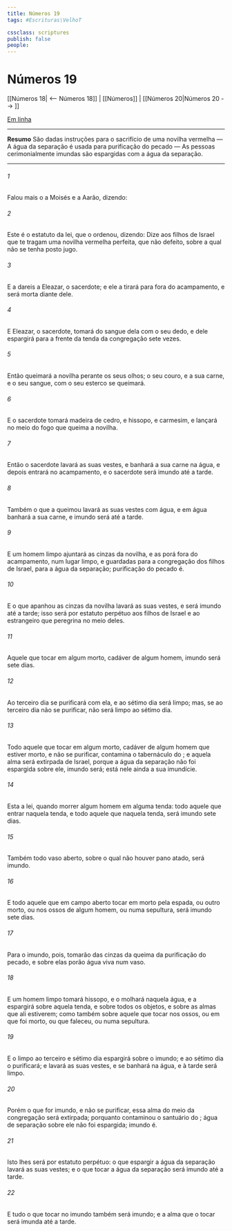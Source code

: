 ```yaml
---
title: Números 19
tags: #Escrituras\VelhoT

cssclass: scriptures
publish: false
people:
---
```


# Números 19
[[Números 18| <-- Números 18]] | [[Números]] | [[Números 20|Números 20 --> ]]

[Em linha](https://churchofjesuschrist.org/study/scriptures/ot/num/19?lang=por)

---
__Resumo__
São dadas instruções para o sacrifício de uma novilha vermelha — A água da separação é usada para purificação do pecado — As pessoas cerimonialmente imundas são espargidas com a água da separação.

---
###### 1 
Falou mais o  a Moisés e a Aarão, dizendo:

###### 2 
Este é o estatuto da lei, que o  ordenou, dizendo: Dize aos filhos de Israel que te tragam uma novilha vermelha perfeita, que não  defeito,  sobre a qual não se tenha posto jugo.

###### 3 
E a dareis a Eleazar, o sacerdote; e ele a tirará para fora do acampamento, e será morta diante dele.

###### 4 
E Eleazar, o sacerdote, tomará do sangue dela com o seu dedo, e dele espargirá para a frente da tenda da congregação sete vezes.

###### 5 
Então queimará a novilha perante os seus olhos; o seu couro, e a sua carne, e o seu sangue, com o seu esterco se queimará.

###### 6 
E o sacerdote tomará madeira de cedro, e hissopo, e carmesim, e  lançará no meio do fogo que queima a novilha.

###### 7 
Então o sacerdote lavará as suas vestes, e banhará a sua carne na água, e depois entrará no acampamento, e o sacerdote será imundo até a tarde.

###### 8 
Também o que a queimou lavará as suas vestes com água, e em água banhará a sua carne, e imundo será até a tarde.

###### 9 
E um homem limpo ajuntará as cinzas da novilha, e as porá fora do acampamento, num lugar limpo, e  guardadas para a congregação dos filhos de Israel, para a água da separação; purificação do pecado é.

###### 10 
E o que apanhou as cinzas da novilha lavará as suas vestes, e será imundo até a tarde; isso será por estatuto perpétuo aos filhos de Israel e ao estrangeiro que peregrina no meio deles.

###### 11 
Aquele que tocar em algum morto, cadáver de algum homem, imundo será sete dias.

###### 12 
Ao terceiro dia se purificará com ela, e ao sétimo dia será limpo; mas, se ao terceiro dia não se purificar, não será limpo ao sétimo dia.

###### 13 
Todo aquele que tocar em algum morto, cadáver de algum homem que estiver morto, e não se purificar, contamina o tabernáculo do ; e aquela alma será extirpada de Israel, porque a água da separação não foi espargida sobre ele, imundo será; está nele ainda a sua imundície.

###### 14 
Esta  a lei, quando morrer algum homem em alguma tenda: todo aquele que entrar naquela tenda, e todo aquele que  naquela tenda, será imundo sete dias.

###### 15 
Também todo vaso aberto, sobre o qual não houver pano atado, será imundo.

###### 16 
E todo aquele que em campo aberto tocar em  morto pela espada, ou outro morto, ou nos ossos de algum homem, ou numa sepultura, será imundo sete dias.

###### 17 
Para o imundo, pois, tomarão das cinzas da queima da purificação do pecado, e sobre elas porão água viva num vaso.

###### 18 
E um homem limpo tomará hissopo, e o molhará naquela água, e a espargirá sobre aquela tenda, e sobre todos os objetos, e sobre as almas que ali estiverem; como também sobre aquele que tocar nos ossos, ou em  que foi morto, ou que faleceu, ou numa sepultura.

###### 19 
E o limpo ao terceiro e sétimo dia espargirá sobre o imundo; e ao sétimo dia o purificará; e lavará as suas vestes, e se banhará na água, e à tarde será limpo.

###### 20 
Porém o que for imundo, e não se purificar, essa alma do meio da congregação será extirpada; porquanto contaminou o santuário do ; água de separação sobre ele não foi espargida; imundo é.

###### 21 
Isto lhes será por estatuto perpétuo: o que espargir a água da separação lavará as suas vestes; e o que tocar a água da separação será imundo até a tarde.

###### 22 
E tudo o que tocar no imundo também será imundo; e a alma que o tocar será imunda até a tarde.

